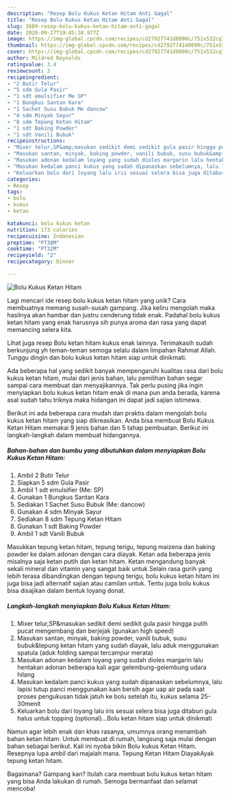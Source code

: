 ```yaml
---
description: "Resep Bolu Kukus Ketan Hitam Anti Gagal"
title: "Resep Bolu Kukus Ketan Hitam Anti Gagal"
slug: 1689-resep-bolu-kukus-ketan-hitam-anti-gagal
date: 2020-09-27T19:45:38.977Z
image: https://img-global.cpcdn.com/recipes/cd27927741d8090c/751x532cq70/bolu-kukus-ketan-hitam-foto-resep-utama.jpg
thumbnail: https://img-global.cpcdn.com/recipes/cd27927741d8090c/751x532cq70/bolu-kukus-ketan-hitam-foto-resep-utama.jpg
cover: https://img-global.cpcdn.com/recipes/cd27927741d8090c/751x532cq70/bolu-kukus-ketan-hitam-foto-resep-utama.jpg
author: Mildred Reynolds
ratingvalue: 3.4
reviewcount: 3
recipeingredient:
- "2 Butir Telur"
- "5 sdm Gula Pasir"
- "1 sdt emulsifier Me SP"
- "1 Bungkus Santan Kara"
- "1 Sachet Susu Bubuk Me dancow"
- "4 sdm Minyak Sayur"
- "8 sdm Tepung Ketan Hitam"
- "1 sdt Baking Powder"
- "1 sdt Vanili Bubuk"
recipeinstructions:
- "Mixer telur,SP&amp;masukan sedikit demi sedikit gula pasir hingga putih pucat mengembang dan berjejak (gunakan high speed)"
- "Masukan santan, minyak, baking powder, vanili bubuk, susu bubuk&amp;tepung ketan hitam yang sudah diayak, lalu aduk menggunakan spatula (aduk folding sampai tercampur merata)"
- "Masukan adonan kedalam loyang yang sudah dioles margarin lalu hentakan adonan beberapa kali agar gelembung-gelembung udara hilang"
- "Masukan kedalam panci kukus yang sudah dipanaskan sebelumnya, lalu lapisi tutup panci menggunakan kain bersih agar uap air pada saat proses pengukusan tidak jatuh ke bolu setelah itu, kukus selama 25-30menit"
- "Keluarkan bolu dari loyang lalu iris sesuai selera bisa juga ditaburi gula halus untuk topping (optional)...Bolu ketan hitam siap untuk dinikmati"
categories:
- Resep
tags:
- bolu
- kukus
- ketan

katakunci: bolu kukus ketan 
nutrition: 173 calories
recipecuisine: Indonesian
preptime: "PT38M"
cooktime: "PT32M"
recipeyield: "2"
recipecategory: Dinner

---
```



![Bolu Kukus Ketan Hitam](https://img-global.cpcdn.com/recipes/cd27927741d8090c/751x532cq70/bolu-kukus-ketan-hitam-foto-resep-utama.jpg)

Lagi mencari ide resep bolu kukus ketan hitam yang unik? Cara membuatnya memang susah-susah gampang. Jika keliru mengolah maka hasilnya akan hambar dan justru cenderung tidak enak. Padahal bolu kukus ketan hitam yang enak harusnya sih punya aroma dan rasa yang dapat memancing selera kita.

Lihat juga resep Bolu ketan hitam kukus enak lainnya. Terimakasih sudah berkunjung yh teman-teman semoga selalu dalam limpahan Rahmat Allah. Tunggu dingin dan bolu kukus ketan hitam siap untuk dinikmati.

Ada beberapa hal yang sedikit banyak mempengaruhi kualitas rasa dari bolu kukus ketan hitam, mulai dari jenis bahan, lalu pemilihan bahan segar sampai cara membuat dan menyajikannya. Tak perlu pusing jika ingin menyiapkan bolu kukus ketan hitam enak di mana pun anda berada, karena asal sudah tahu triknya maka hidangan ini dapat jadi sajian istimewa.


Berikut ini ada beberapa cara mudah dan praktis dalam mengolah bolu kukus ketan hitam yang siap dikreasikan. Anda bisa membuat Bolu Kukus Ketan Hitam memakai 9 jenis bahan dan 5 tahap pembuatan. Berikut ini langkah-langkah dalam membuat hidangannya.

<!--inarticleads1-->

##### Bahan-bahan dan bumbu yang dibutuhkan dalam menyiapkan Bolu Kukus Ketan Hitam:

1. Ambil 2 Butir Telur
1. Siapkan 5 sdm Gula Pasir
1. Ambil 1 sdt emulsifier (Me: SP)
1. Gunakan 1 Bungkus Santan Kara
1. Sediakan 1 Sachet Susu Bubuk (Me: dancow)
1. Gunakan 4 sdm Minyak Sayur
1. Sediakan 8 sdm Tepung Ketan Hitam
1. Gunakan 1 sdt Baking Powder
1. Ambil 1 sdt Vanili Bubuk


Masukkan tepung ketan hitam, tepung terigu, tepung maizena dan baking powder ke dalam adonan dengan cara diayak. Ketan ada beberapa jenis misalnya saja ketan putih dan ketan hitam. Ketan mengandung banyak sekali mineral dan vitamin yang sangat baik untuk Selain rasa gurih yang lebih terasa dibandingkan dengan tepung terigu, bolu kukus ketan hitam ini juga bisa jadi alternatif sajian atau camilan untuk. Tentu juga bolu kukus bisa disajikan dalam bentuk loyang donat. 

<!--inarticleads2-->

##### Langkah-langkah menyiapkan Bolu Kukus Ketan Hitam:

1. Mixer telur,SP&amp;masukan sedikit demi sedikit gula pasir hingga putih pucat mengembang dan berjejak (gunakan high speed)
1. Masukan santan, minyak, baking powder, vanili bubuk, susu bubuk&amp;tepung ketan hitam yang sudah diayak, lalu aduk menggunakan spatula (aduk folding sampai tercampur merata)
1. Masukan adonan kedalam loyang yang sudah dioles margarin lalu hentakan adonan beberapa kali agar gelembung-gelembung udara hilang
1. Masukan kedalam panci kukus yang sudah dipanaskan sebelumnya, lalu lapisi tutup panci menggunakan kain bersih agar uap air pada saat proses pengukusan tidak jatuh ke bolu setelah itu, kukus selama 25-30menit
1. Keluarkan bolu dari loyang lalu iris sesuai selera bisa juga ditaburi gula halus untuk topping (optional)...Bolu ketan hitam siap untuk dinikmati


Namun agar lebih enak dan khas rasanya, umumnya orang menambah bahan ketan hitam. Untuk membuat di rumah, langsung saja mulai dengan bahan sebagai berikut. Kali ini nyoba bikin Bolu kukus Ketan Hitam. Resepnya lupa ambil dari majalah mana. Tepung Ketan Hitam DiayakAyak tepung ketan hitam. 

Bagaimana? Gampang kan? Itulah cara membuat bolu kukus ketan hitam yang bisa Anda lakukan di rumah. Semoga bermanfaat dan selamat mencoba!

